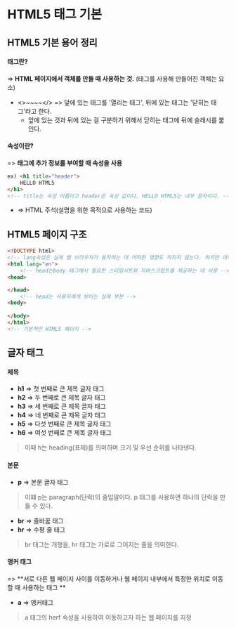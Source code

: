# HTML5 태그 기본

## HTML5 기본 용어 정리

#### 태그란?

=> **HTML 페이지에서 객체를 만들 때 사용하는 것.** (태그를 사용해 만들어진 객체는 요소)

* <>~~~~</> => 앞에 있는 태그를 '열리는 태그', 뒤에 있는 태그는 '닫히는 태그'라고 한다.
  * 앞에 있는 것과 뒤에 있는 걸 구분하기 위해서 닫히는 태그에 뒤에 슬래시를 붙인다.



#### 속성이란?

=> **태그에 추가 정보를 부여할 때 속성을 사용**

```html
ex) <h1 title="header">
    HELLO HTML5
</h1>
<!-- title는 속성 이름이고 header은 속성 값이다. HELLO HTML5는 내부 문자이다. -->
```

* <!-- --> => HTML 주석(설명을 위한 목적으로 사용하는 코드)



## HTML5 페이지 구조

```html
<!DOCTYPE html>
<!-- lang속성은 실제 웹 브라우저가 동작하는 데 어떠한 영향도 끼치지 않는다. 하지만 데이터 네트워크 구축을 위해서는 입력하는 것이 좋다 -->
<html lang="en"> 
    <!-- head는body 태그에서 필요한 스타일시트와 자바스크립트를 제공하는 데 사용 -->
<head>

</head>
    <!-- head는 사용자에게 보이는 실제 부분 -->
<body>
    
</body>
</html>
<!-- 기본적인 HTML5 페이지 -->
```



## 글자 태그

#### 제목

* **h1** => 첫 번째로 큰 제목 글자 태그
* **h2** => 두 번째로 큰 제목 글자 태그
* **h3** => 세 번째로 큰 제목 글자 태그
* **h4** => 네 번째로 큰 제목 글자 태그
* **h5** => 다섯 번째로 큰 제목 글자 태그
* **h6** => 여섯 번째로 큰 제목 글자 태그

> 이때 h는  heading(표제)를 의미하며 크기 및 우선 순위를 나타낸다.



#### 본문

* **p** => 본문 글자 태그

> 이떄 p는 paragraph(단락)의 줄임말이다. p 태그를 사용하면 하나의 단락을 만들 수 있다.

* **br** => 줄바꿈 태그
* **hr** => 수평 줄 태그

> br 태그는 개행을, hr 태그는 가로로 그어지는 줄을 의미한다.



#### 앵커 태그

=> **서로 다른 웹 페이지 사이를 이동하거나 웹 페이지 내부에서 특정한 위치로 이동할 때 사용하는 태그 **

* **a** => 앵커태그

>a 태그의 herf 속성을 사용하여 이동하고자 하는 웹 페이지를 지정